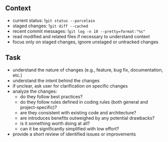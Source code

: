 ## Context

- current status: !`git status --porcelain`
- staged changes: !`git diff --cached`
- recent commit messages: !`git log -n 10 --pretty=format:"%s"`
- read modified and related files if necessary to understand context
- focus only on staged changes, ignore unstaged or untracked changes

## Task

- understand the nature of changes (e.g., feature, bug fix, documentation, etc.)
- understand the intent behind the changes
- if unclear, ask user for clarification on specific changes
- analyze the changes:
    - do they follow best practices?
    - do they follow rules defined in coding rules (both general and project-specific)?
    - are they consistent with existing code and architecture?
    - are introduces benefits outweighed by any potential drawbacks?
    - is it something worth doing at all?
    - can it be significantly simplified with low effort?
- provide a short review of identified issues or improvements
